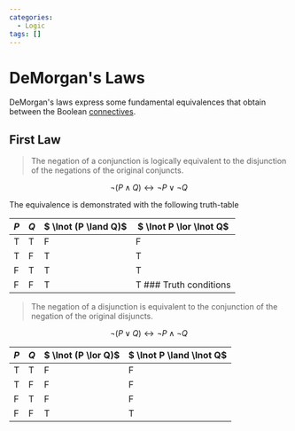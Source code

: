 ```yaml
---
categories:
  - Logic
tags: []
---
```


# DeMorgan's Laws

DeMorgan's laws express some fundamental equivalences that obtain between the
Boolean
[connectives](/Logic/Propositional_logic/Truth-functional_connectives.md).

## First Law

> The negation of a conjunction is logically equivalent to the disjunction of
> the negations of the original conjuncts.

$$
\lnot (P \land Q) \leftrightarrow \lnot P \lor \lnot Q
$$

The equivalence is demonstrated with the following truth-table

| $P$ | $Q$ | $ \lnot (P \land Q)$ | $ \lnot P \lor \lnot Q$ |
| --- | --- | -------------------- | ----------------------- |
| T   | T   | F                    | F                       |
| T   | F   | T                    | T                       |
| F   | T   | T                    | T                       |
| F   | F   | T                    | T ### Truth conditions  |

> The negation of a disjunction is equivalent to the conjunction of the negation
> of the original disjuncts.

$$
\lnot (P \lor Q) \leftrightarrow \lnot P \land \lnot Q
$$

| $P$ | $Q$ | $ \lnot (P \lor Q)$ | $ \lnot P \land \lnot Q$ |
| --- | --- | ------------------- | ------------------------ |
| T   | T   | F                   | F                        |
| T   | F   | F                   | F                        |
| F   | T   | F                   | F                        |
| F   | F   | T                   | T                        |

